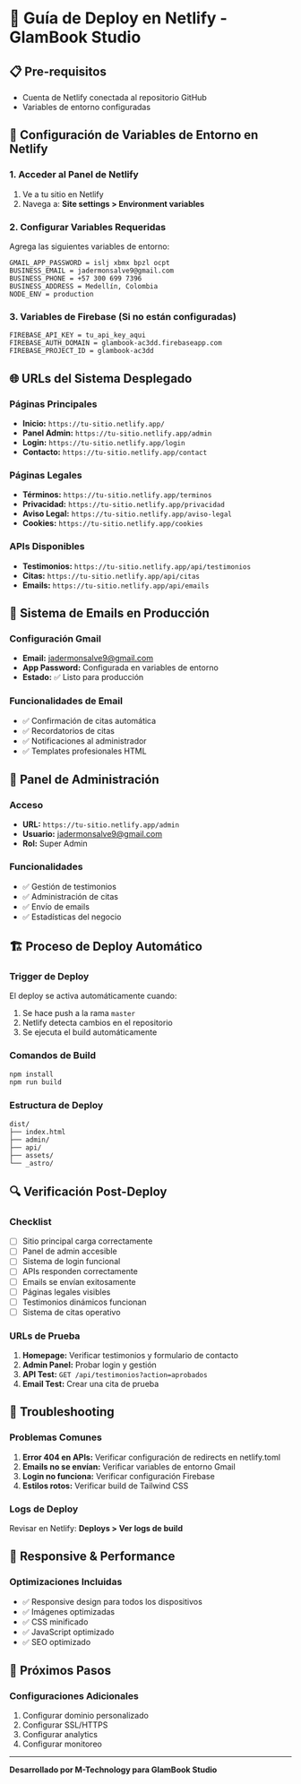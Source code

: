 # 🚀 Guía de Deploy en Netlify - GlamBook Studio

## 📋 Pre-requisitos
- Cuenta de Netlify conectada al repositorio GitHub
- Variables de entorno configuradas

## 🔧 Configuración de Variables de Entorno en Netlify

### 1. Acceder al Panel de Netlify
1. Ve a tu sitio en Netlify
2. Navega a: **Site settings > Environment variables**

### 2. Configurar Variables Requeridas
Agrega las siguientes variables de entorno:

```
GMAIL_APP_PASSWORD = islj xbmx bpzl ocpt
BUSINESS_EMAIL = jadermonsalve9@gmail.com
BUSINESS_PHONE = +57 300 699 7396
BUSINESS_ADDRESS = Medellín, Colombia
NODE_ENV = production
```

### 3. Variables de Firebase (Si no están configuradas)
```
FIREBASE_API_KEY = tu_api_key_aqui
FIREBASE_AUTH_DOMAIN = glambook-ac3dd.firebaseapp.com
FIREBASE_PROJECT_ID = glambook-ac3dd
```

## 🌐 URLs del Sistema Desplegado

### Páginas Principales
- **Inicio:** `https://tu-sitio.netlify.app/`
- **Panel Admin:** `https://tu-sitio.netlify.app/admin`
- **Login:** `https://tu-sitio.netlify.app/login`
- **Contacto:** `https://tu-sitio.netlify.app/contact`

### Páginas Legales
- **Términos:** `https://tu-sitio.netlify.app/terminos`
- **Privacidad:** `https://tu-sitio.netlify.app/privacidad`
- **Aviso Legal:** `https://tu-sitio.netlify.app/aviso-legal`
- **Cookies:** `https://tu-sitio.netlify.app/cookies`

### APIs Disponibles
- **Testimonios:** `https://tu-sitio.netlify.app/api/testimonios`
- **Citas:** `https://tu-sitio.netlify.app/api/citas`
- **Emails:** `https://tu-sitio.netlify.app/api/emails`

## 📧 Sistema de Emails en Producción

### Configuración Gmail
- **Email:** jadermonsalve9@gmail.com
- **App Password:** Configurada en variables de entorno
- **Estado:** ✅ Listo para producción

### Funcionalidades de Email
- ✅ Confirmación de citas automática
- ✅ Recordatorios de citas
- ✅ Notificaciones al administrador
- ✅ Templates profesionales HTML

## 🔐 Panel de Administración

### Acceso
- **URL:** `https://tu-sitio.netlify.app/admin`
- **Usuario:** jadermonsalve9@gmail.com
- **Rol:** Super Admin

### Funcionalidades
- ✅ Gestión de testimonios
- ✅ Administración de citas
- ✅ Envío de emails
- ✅ Estadísticas del negocio

## 🏗️ Proceso de Deploy Automático

### Trigger de Deploy
El deploy se activa automáticamente cuando:
1. Se hace push a la rama `master`
2. Netlify detecta cambios en el repositorio
3. Se ejecuta el build automáticamente

### Comandos de Build
```bash
npm install
npm run build
```

### Estructura de Deploy
```
dist/
├── index.html
├── admin/
├── api/
├── assets/
└── _astro/
```

## 🔍 Verificación Post-Deploy

### Checklist
- [ ] Sitio principal carga correctamente
- [ ] Panel de admin accesible
- [ ] Sistema de login funcional
- [ ] APIs responden correctamente
- [ ] Emails se envían exitosamente
- [ ] Páginas legales visibles
- [ ] Testimonios dinámicos funcionan
- [ ] Sistema de citas operativo

### URLs de Prueba
1. **Homepage:** Verificar testimonios y formulario de contacto
2. **Admin Panel:** Probar login y gestión
3. **API Test:** `GET /api/testimonios?action=aprobados`
4. **Email Test:** Crear una cita de prueba

## 🐛 Troubleshooting

### Problemas Comunes
1. **Error 404 en APIs:** Verificar configuración de redirects en netlify.toml
2. **Emails no se envían:** Verificar variables de entorno Gmail
3. **Login no funciona:** Verificar configuración Firebase
4. **Estilos rotos:** Verificar build de Tailwind CSS

### Logs de Deploy
Revisar en Netlify: **Deploys > Ver logs de build**

## 📱 Responsive & Performance

### Optimizaciones Incluidas
- ✅ Responsive design para todos los dispositivos
- ✅ Imágenes optimizadas
- ✅ CSS minificado
- ✅ JavaScript optimizado
- ✅ SEO optimizado

## 🎯 Próximos Pasos

### Configuraciones Adicionales
1. Configurar dominio personalizado
2. Configurar SSL/HTTPS
3. Configurar analytics
4. Configurar monitoreo

---

**Desarrollado por M-Technology para GlamBook Studio**